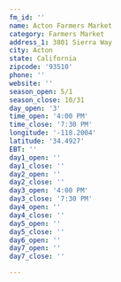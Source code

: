 ```yaml
---
fm_id: ''
name: Acton Farmers Market
category: Farmers Market
address_1: 3801 Sierra Way
city: Acton
state: California
zipcode: '93510'
phone: ''
website: ''
season_open: 5/1
season_close: 10/31
day_open: '3'
time_open: '4:00 PM'
time_close: '7:30 PM'
longitude: '-118.2004'
latitude: '34.4927'
EBT: ''
day1_open: ''
day1_close: ''
day2_open: ''
day2_close: ''
day3_open: '4:00 PM'
day3_close: '7:30 PM'
day4_open: ''
day4_close: ''
day5_open: ''
day5_close: ''
day6_open: ''
day7_open: ''
day7_close: ''

---
```

